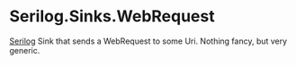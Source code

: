 # Serilog.Sinks.WebRequest
[Serilog](http://serilog.net/) Sink that sends a WebRequest to some Uri. Nothing fancy, but very generic.
